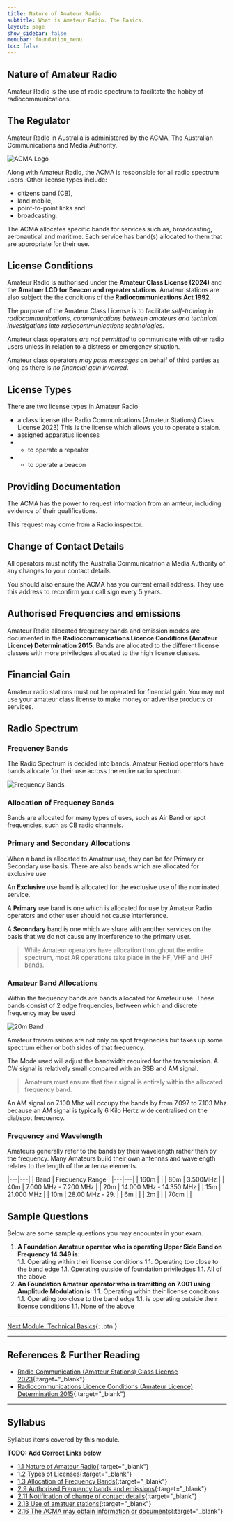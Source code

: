 ```yaml
---
title: Nature of Amateur Radio
subtitle: What is Amateur Radio. The Basics.
layout: page
show_sidebar: false
menubar: foundation_menu
toc: false
---
```


## Nature of Amateur Radio

Amateur Radio is the use of radio spectrum to facilitate the hobby of radiocommunications.

## The Regulator

Amateur Radio in Australia is administered by the ACMA, The Australian Communications and Media Authority.

![ACMA Logo](../../assets/ACMALogo.png)

Along with Amateur Radio, the ACMA is responsible for all radio spectrum users. Other license types include:

- citizens band (CB),
- land mobile,
- point-to-point links and
- broadcasting.

The ACMA allocates specific bands for services such as, broadcasting, aeronautical and maritime. Each service has band(s) allocated to them that are appropriate for their use.

## License Conditions

Amateur Radio is authorised under the **Amateur Class License (2024)** and the **Amatuer LCD for Beacon and repeater stations**. Amateur stations are also subject the the conditions of the **Radiocommunications Act 1992**.

The purpose of the Amateur Class License is to facilitate *self-training in radiocommunications, communications between amateurs and technical investigations into radiocommunications technologies*.

Amateur class operators *are not permitted* to communicate with other radio users unless in relation to a distress or emergency situation.

Amateur class operators *may pass messages* on behalf of third parties as long as there is *no financial gain involved*.

## License Types

There are two license types in Amateur Radio

- a class license (the Radio Communications (Amateur Stations) Class License 2023) This is the license which allows you to operate a staion.
- assigned apparatus licenses
- - to operate a repeater
- - to operate a beacon

## Providing Documentation

The ACMA has the power to request information from an amteur, including evidence of their qualifications.

This request may come from a Radio inspector.

## Change of Contact Details

All operators must notify the Australia Communicatrion a Media Authority of any changes to your contact details.

You should also ensure the ACMA has you current email address. They use this address to reconfirm your call sign every 5 years.

## Authorised Frequencies and emissions

Amateur Radio allocated frequency bands and emission modes are documented in the **Radiocommunications Licence Conditions (Amateur Licence) Determination 2015**. Bands are allocated to the different license classes with more priviledges allocated to the high license classes.

## Financial Gain

Amateur radio stations must not be operated for financial gain. You may not use your amateur class license to make money or advertise products or services.

## Radio Spectrum

### Frequency Bands

The Radio Spectrum is decided into bands. Amateur Reaiod operators have bands allocate for their use across the entire radio spectrum.

![Frequency Bands](../assets/bands.jpeg)

### Allocation of Frequency Bands

Bands are allocated for many types of uses, such as Air Band or spot frequencies, such as CB radio channels.


### Primary and Secondary Allocations

When a band is allocated to Amateur use, they can be for Primary or Secondary use basis. There are also bands which are allocated for exclusive use

An **Exclusive** use band is allocated for the exclusive use of the nominated service. 

A **Primary** use band is one which is allocated for use by Amateur Radio operators and other user should not cause interference.

A **Secondary** band is one which we share with another services on the basis that we do not cause any interference to the primary user.

>While Amateur operators have allocation throughout the entire spectrum, most AR operations take place in the HF, VHF and UHF bands.

### Amateur Band Allocations

Within the frequency bands are bands allocated for Amateur use. These bands consist of 2 edge frequencies, between which and discrete frequency may be used

![20m Band](../assets/20m_band.jpeg)

Amateur transmissions are not only on spot freqenecies but takes up some spectrum either or both sides of that frequency.

The Mode used will adjust the bandwidth required for the transmission. A CW signal is relatively small compared with an SSB and AM signal.

> Amateurs must ensure that their signal is entirely within the allocated frequency band.

An AM signal on 7.100 Mhz will occupy the bands by from 7.097 to 7.103 Mhz because an AM signal is typically 6 Kilo Hertz wide centralised on the dial/spot frequency.


### Frequency and Wavelength

Amateurs generally refer to the bands by their wavelength rather than by the frequency. Many Amateurs build their own antennas and wavelength relates to the length of the antenna elements.  

|---|---|
| Band | Frequency Range |
|---|---|
| 160m | |
| 80m | 3.500MHz  |
| 40m | 7.000 MHz - 7.200 MHz |
| 20m | 14.000 MHz - 14.350 MHz |
| 15m | 21.000 MHz |
| 10m | 28.00 MHz - 29. |
| 6m | |
| 2m | |
| 70cm | |


## Sample Questions

Below are some sample questions you may encounter in your exam.


1. **A Foundation Amateur operator who is operating Upper Side Band on Frequency 14.349 is:**  
  1.1. Operating within their license conditions
  1.1. Operating too close to the band edge
  1.1. Operating outside of foundation priviledges
  1.1. All of the above
1. **An Foundation Amateur operator who is tramitting on 7.001 using Amplitude Modulation is:**
 1.1. Operating within their license conditions 
 1.1. Operating too close to the band edge
 1.1. is operating outside their license conditions
 1.1. None of the above
  
---

[Next Module: Technical Basics](../technical_basics){: .btn }

---

## References & Further Reading

- [Radio Communication (Amateur Stations) Class License 2023](https://www.legislation.gov.au/F2023L01648/asmade/text){:target="_blank"}
- [Radiocommunications Licence Conditions (Amateur Licence) Determination 2015](https://www.legislation.gov.au/F2015L01113/latest/versions){:target="_blank"}

---

## Syllabus

Syllabus items covered by this module.

**TODO: Add Correct Links below**  

- [1.1 Nature of Amateur Radio](../../syllabus/){:target="_blank"}
- [1.2 Types of Licenses](../../syllabus/){:target="_blank"}
- [1.3 Allocation of Frequency Bands](../../syllabus/){:target="_blank"}
- [2.9 Authorised Frequency bands and emissions](../../syllabus/){:target="_blank"}
- [2.11 Notification of change of contact details](../../syllabus/){:target="_blank"}
- [2.13 Use of amatuer stations](../../syllabus/){:target="_blank"}
- [2.16 The ACMA may obtain information or documents](../../syllabus/){:target="_blank"}
